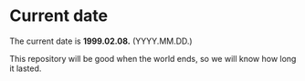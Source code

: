 # Current date

The current date is **1999.02.08.** (YYYY.MM.DD.)

This repository will be good when the world ends, so we will know how long it lasted.